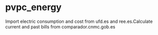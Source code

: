 # pvpc_energy
Import electric consumption and cost from ufd.es and ree.es.Calculate current and past bills from comparador.cnmc.gob.es
